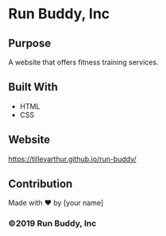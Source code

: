 # Run Buddy, Inc

## Purpose
A website that offers fitness training services. 

## Built With
* HTML
* CSS

## Website
https://tilleyarthur.github.io/run-buddy/

## Contribution
Made with ❤️ by [your name]

### ©️2019 Run Buddy, Inc 
